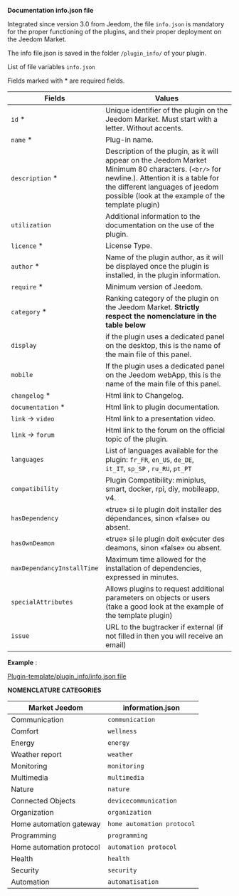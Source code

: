 **Documentation info.json file**

Integrated since version 3.0 from Jeedom, the file ``info.json`` is mandatory for the proper functioning of the plugins, and their proper deployment on the Jeedom Market.

The info file.json is saved in the folder ``/plugin_info/`` of your plugin.

List of file variables ``info.json``

Fields marked with * are required fields.

Fields                   | Values                                                                                                                   |
------------------------ | ------------------------------------------------------------------------------------------------------------------------- |
``id`` *                     | Unique identifier of the plugin on the Jeedom Market. Must start with a letter. Without accents.                             |
``name`` *                   | Plug-in name.                                                                                                            |
``description`` *            | Description of the plugin, as it will appear on the Jeedom Market Minimum 80 characters. (``<br/>`` for newline.). Attention it is a table for the different languages of jeedom possible (look at the example of the template plugin)                                  |                                                                                     |
``utilization``                    | Additional information to the documentation on the use of the plugin.                                                    |
``licence`` *                | License Type.                                                                                                          |
``author`` *                 | Name of the plugin author, as it will be displayed once the plugin is installed, in the plugin information.         |
``require`` *                | Minimum version of Jeedom.                                                                                                |
``category`` *               | Ranking category of the plugin on the Jeedom Market. **Strictly respect the nomenclature in the table below** |
``display``                  | if the plugin uses a dedicated panel on the desktop, this is the name of the main file of this panel.                    |
``mobile``                   | If the plugin uses a dedicated panel on the Jeedom webApp, this is the name of the main file of this panel.   |
``changelog`` *              | Html link to Changelog.                                                                                              |
``documentation`` *          | Html link to plugin documentation.                                                                                |
``link`` -> ``video``               | Html link to a presentation video.                                                                                 |
``link`` -> ``forum``               | Html link to the forum on the official topic of the plugin.                                                                  |
``languages``                | List of languages available for the plugin: ``fr_FR``, ``en_US``, ``de_DE``, ``it_IT``, ``sp_SP`` , ``ru_RU``, ``pt_PT``            |
``compatibility``            | Plugin Compatibility: miniplus, smart, docker, rpi, diy, mobileapp, v4.                                                   |
``hasDependency``            | «true» si le plugin doit installer des dépendances, sinon «false» ou absent.                                              |
``hasOwnDeamon``             | «true» si le plugin doit exécuter des deamons, sinon «false» ou absent.                                                   |
``maxDependancyInstallTime`` | Maximum time allowed for the installation of dependencies, expressed in minutes.                                            |
``specialAttributes`` | Allows plugins to request additional parameters on objects or users (take a good look at the example of the template plugin)                                            |
``issue``                    | URL to the bugtracker if external (if not filled in then you will receive an email)

**Example** :

[Plugin-template/plugin_info/info.json file](https://github.com/jeedom/plugin-template/blob/master/plugin_info/info.json)

**NOMENCLATURE CATEGORIES**

Market Jeedom         | information.json               |
--------------------- | ----------------------- |
Communication         | ``communication``           |
Comfort               | ``wellness``                |
Energy               | ``energy``                  |
Weather report                 | ``weather``                 |
Monitoring            | ``monitoring``              |
Multimedia            | ``multimedia``              |
Nature                | ``nature``                  |
Connected Objects      | ``devicecommunication``     |
Organization          | ``organization``            |
Home automation gateway  | ``home automation protocol``|
Programming         | ``programming``             |
Home automation protocol   | ``automation protocol``     |
Health                 | ``health``                  |
Security              | ``security``                |
Automation           | ``automatisation``          |
